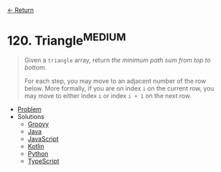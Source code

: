 [&larr; Return](https://hanggrian.github.io/grind-leetcode/)

# 120. Triangle<sup>MEDIUM</sup>

> Given a `triangle` array, return *the minimum path sum from top to bottom.*
>
> For each step, you may move to an adjacent number of the row below. More
  formally, if you are on index `i` on the current row, you may move to either
  index `i` or index `i + 1` on the next row.

- [Problem](https://leetcode.com/problems/triangle/)
- Solutions
  - [Groovy](https://github.com/hanggrian/grind-leetcode/blob/main/groovy/src/main/groovy/problems101_200/Triangle.groovy)
  - [Java](https://github.com/hanggrian/grind-leetcode/blob/main/java/src/main/java/problems101_200/Triangle.java)
  - [JavaScript](https://github.com/hanggrian/grind-leetcode/blob/main/javascript/src/problems101_200/triangle.js)
  - [Kotlin](https://github.com/hanggrian/grind-leetcode/blob/main/kotlin/src/main/kotlin/problems101_200/Triangle.kt)
  - [Python](https://github.com/hanggrian/grind-leetcode/blob/main/python/src/problems101_200/triangle.py)
  - [TypeScript](https://github.com/hanggrian/grind-leetcode/blob/main/typescript/src/problems101_200/triangle.ts)
